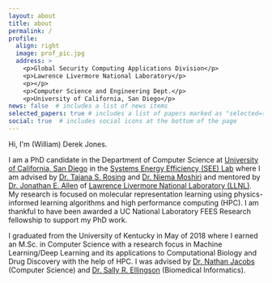 ```yaml
---
layout: about
title: about
permalink: /
profile:
  align: right 
  image: prof_pic.jpg
  address: >
    <p>Global Security Computing Applications Division</p>
    <p>Lawrence Livermore National Laboratory</p>
    <p></p>
    <p>Computer Science and Engineering Dept.</p>
    <p>University of California, San Diego</p>
news: false  # includes a list of news items
selected_papers: true # includes a list of papers marked as "selected={true}"
social: true  # includes social icons at the bottom of the page
---
```


Hi, I'm (William) Derek Jones.

I am a PhD candidate in the Department of Computer Science at [University of California, San Diego](https://cse.ucsd.edu/) in the [Systems Energy Efficiency (SEE) Lab](http://seelab.ucsd.edu/) where I am advised by [Dr. Tajana S. Rosing](http://seelab.ucsd.edu/) and [Dr. Niema Moshiri](https://niema.net/) and mentored by [Dr. Jonathan E. Allen](https://people.llnl.gov/allen99) of [Lawrence Livermore National Laboratory (LLNL)](https://www.llnl.gov/). My research is focused on molecular representation learning using physics-informed learning algorithms and high performance computing (HPC). I am thankful to have been awarded a UC National Laboratory FEES Research fellowship to support my PhD work.

I graduated from the University of Kentucky in May of 2018 where I earned an M.Sc. in Computer Science with a research focus in Machine Learning/Deep Learning and its applications to Computational Biology and Drug Discovery with the help of HPC. I was advised by [Dr. Nathan Jacobs](https://jacobsn.github.io/) (Computer Science) and [Dr. Sally R. Ellingson](https://medicine.uky.edu/users/sel228) (Biomedical Informatics).
